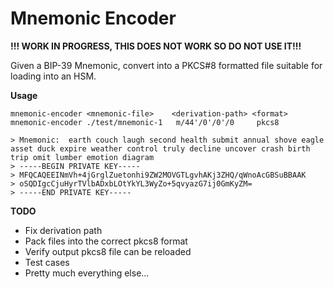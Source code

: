 Mnemonic Encoder
================

**!!! WORK IN PROGRESS, THIS DOES NOT WORK SO DO NOT USE IT!!!**

Given a BIP-39 Mnemonic, convert into a PKCS#8 formatted file suitable for loading into an HSM.

**Usage**

```shell
mnemonic-encoder <mnemonic-file>    <derivation-path> <format>
mnemonic-encoder ./test/mnemonic-1   m/44'/0'/0'/0     pkcs8

> Mnemonic:  earth couch laugh second health submit annual shove eagle asset duck expire weather control truly decline uncover crash birth trip omit lumber emotion diagram
> -----BEGIN PRIVATE KEY-----
> MFQCAQEEINmVh+4jGrglZuetonhi9ZW2MOVGTLgvhAKj3ZHQ/qWnoAcGBSuBBAAK
> oSQDIgcCjuHyrTVlbADxbLOtYkYL3WyZo+5qvyazG7ij0GmKyZM=
> -----END PRIVATE KEY-----
```

**TODO**

* Fix derivation path
* Pack files into the correct pkcs8 format
* Verify output pkcs8 file can be reloaded
* Test cases
* Pretty much everything else...